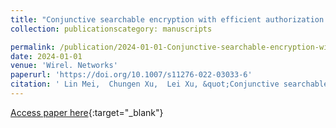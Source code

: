 ```yaml
---
title: "Conjunctive searchable encryption with efficient authorization for group sharing"
collection: publicationscategory: manuscripts

permalink: /publication/2024-01-01-Conjunctive-searchable-encryption-with-efficient-authorization-for-group-sharing
date: 2024-01-01
venue: 'Wirel. Networks'
paperurl: 'https://doi.org/10.1007/s11276-022-03033-6'
citation: ' Lin Mei,  Chungen Xu,  Lei Xu, &quot;Conjunctive searchable encryption with efficient authorization for group sharing.&quot; Wirel. Networks, 2024.'
---
```

[Access paper here](https://doi.org/10.1007/s11276-022-03033-6){:target="_blank"}
